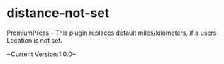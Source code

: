 # distance-not-set
PremiumPress - This plugin replaces default miles/kilometers, if a users Location is not set.

~Current Version:1.0.0~
